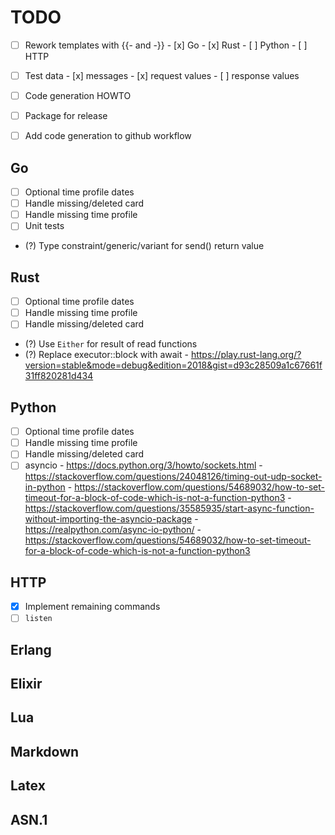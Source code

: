 # TODO

- [ ] Rework templates with {{- and -}}
      - [x] Go
      - [x] Rust
      - [ ] Python
      - [ ] HTTP

- [ ] Test data
      - [x] messages
      - [x] request values
      - [ ] response values

- [ ] Code generation HOWTO
- [ ] Package for release
- [ ] Add code generation to github workflow

## Go
- [ ] Optional time profile dates
- [ ] Handle missing/deleted card
- [ ] Handle missing time profile
- [ ] Unit tests
- (?) Type constraint/generic/variant for send() return value

## Rust
- [ ] Optional time profile dates
- [ ] Handle missing time profile
- [ ] Handle missing/deleted card
- (?) Use `Either` for result of read functions
- (?) Replace executor::block with await
      - https://play.rust-lang.org/?version=stable&mode=debug&edition=2018&gist=d93c28509a1c67661f31ff820281d434

## Python
- [ ] Optional time profile dates
- [ ] Handle missing time profile
- [ ] Handle missing/deleted card
- [ ] asyncio
      - https://docs.python.org/3/howto/sockets.html
      - https://stackoverflow.com/questions/24048126/timing-out-udp-socket-in-python
      - https://stackoverflow.com/questions/54689032/how-to-set-timeout-for-a-block-of-code-which-is-not-a-function-python3
      - https://stackoverflow.com/questions/35585935/start-async-function-without-importing-the-asyncio-package
      - https://realpython.com/async-io-python/
      - https://stackoverflow.com/questions/54689032/how-to-set-timeout-for-a-block-of-code-which-is-not-a-function-python3

## HTTP
- [x] Implement remaining commands
- [ ] `listen`

## Erlang

## Elixir

## Lua

## Markdown

## Latex

## ASN.1

